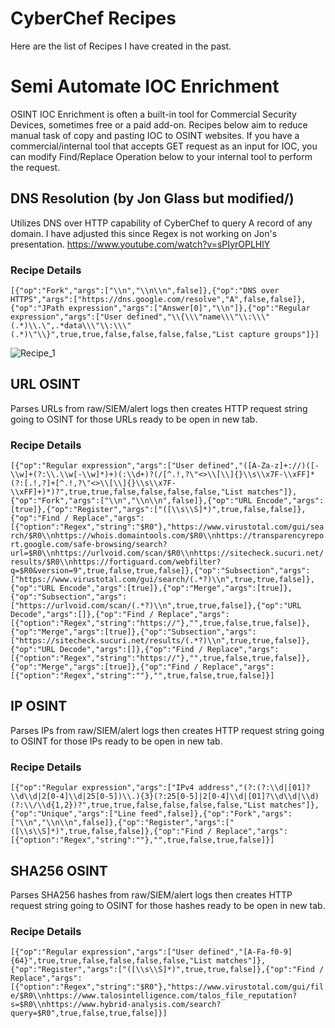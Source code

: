 # CyberChef Recipes

Here are the list of Recipes I have created in the past.

# Semi Automate IOC Enrichment

OSINT IOC Enrichment is often a built-in tool for Commercial Security Devices, sometimes free or a paid add-on. Recipes below aim to reduce manual task of copy and pasting IOC to OSINT websites. If you have a commercial/internal tool that accepts GET request as an input for IOC, you can modify Find/Replace Operation below to your internal tool to perform the request.

## DNS Resolution (by Jon Glass but modified/)

Utilizes DNS over HTTP capability of CyberChef to query A record of any domain. I have adjusted this since Regex is not working on Jon's presentation.
https://www.youtube.com/watch?v=sPIyrOPLHlY

### Recipe Details

```[{"op":"Fork","args":["\\n","\\n\\n",false]},{"op":"DNS over HTTPS","args":["https://dns.google.com/resolve","A",false,false]},{"op":"JPath expression","args":["Answer[0]","\\n"]},{"op":"Regular expression","args":["User defined","\\{\\\"name\\\"\\:\\\"(.*)\\.\",.*data\\\"\\:\\\"(.*)\"\\}",true,true,false,false,false,false,"List capture groups"]}]```

![Recipe_1](screenshot/recipe_1.jpg)

## URL OSINT

Parses URLs from raw/SIEM/alert logs then creates HTTP request string going to OSINT for those URLs ready to be open in new tab.

### Recipe Details

```[{"op":"Regular expression","args":["User defined","([A-Za-z]+://)([-\\w]+(?:\\.\\w[-\\w]*)+)(:\\d+)?(/[^.!,?\"<>\\[\\]{}\\s\\x7F-\\xFF]*(?:[.!,?]+[^.!,?\"<>\\[\\]{}\\s\\x7F-\\xFF]+)*)?",true,true,false,false,false,false,"List matches"]},{"op":"Fork","args":["\\n","\\n\\n",false]},{"op":"URL Encode","args":[true]},{"op":"Register","args":["([\\s\\S]*)",true,false,false]},{"op":"Find / Replace","args":[{"option":"Regex","string":"$R0"},"https://www.virustotal.com/gui/search/$R0\\nhttps://whois.domaintools.com/$R0\\nhttps://transparencyreport.google.com/safe-browsing/search?url=$R0\\nhttps://urlvoid.com/scan/$R0\\nhttps://sitecheck.sucuri.net/results/$R0\\nhttps://fortiguard.com/webfilter?q=$R0&version=9",true,false,true,false]},{"op":"Subsection","args":["https://www.virustotal.com/gui/search/(.*?)\\n",true,true,false]},{"op":"URL Encode","args":[true]},{"op":"Merge","args":[true]},{"op":"Subsection","args":["https://urlvoid.com/scan/(.*?)\\n",true,true,false]},{"op":"URL Decode","args":[]},{"op":"Find / Replace","args":[{"option":"Regex","string":"https://"},"",true,false,true,false]},{"op":"Merge","args":[true]},{"op":"Subsection","args":["https://sitecheck.sucuri.net/results/(.*?)\\n",true,true,false]},{"op":"URL Decode","args":[]},{"op":"Find / Replace","args":[{"option":"Regex","string":"https://"},"",true,false,true,false]},{"op":"Merge","args":[true]},{"op":"Find / Replace","args":[{"option":"Regex","string":""},"",true,false,true,false]}]```


## IP OSINT

Parses IPs from raw/SIEM/alert logs then creates HTTP request string going to OSINT for those IPs ready to be open in new tab.

### Recipe Details

```[{"op":"Regular expression","args":["IPv4 address","(?:(?:\\d|[01]?\\d\\d|2[0-4]\\d|25[0-5])\\.){3}(?:25[0-5]|2[0-4]\\d|[01]?\\d\\d|\\d)(?:\\/\\d{1,2})?",true,true,false,false,false,false,"List matches"]},{"op":"Unique","args":["Line feed",false]},{"op":"Fork","args":["\\n","\\n\\n",false]},{"op":"Register","args":["([\\s\\S]*)",true,false,false]},{"op":"Find / Replace","args":[{"option":"Regex","string":""},"",true,false,true,false]}]```

## SHA256 OSINT

Parses SHA256 hashes from raw/SIEM/alert logs then creates HTTP request string going to OSINT for those hashes ready to be open in new tab.

### Recipe Details

```[{"op":"Regular expression","args":["User defined","[A-Fa-f0-9]{64}",true,true,false,false,false,false,"List matches"]},{"op":"Register","args":["([\\s\\S]*)",true,true,false]},{"op":"Find / Replace","args":[{"option":"Regex","string":"$R0"},"https://www.virustotal.com/gui/file/$R0\\nhttps://www.talosintelligence.com/talos_file_reputation?s=$R0\\nhttps://www.hybrid-analysis.com/search?query=$R0",true,false,true,false]}]```
